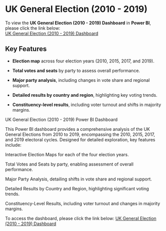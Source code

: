 # UK General Election (2010 - 2019)
To view the **UK General Election (2010 - 2019) Dashboard** in **Power BI**, please click the link below:  
[UK General Election (2010 - 2019) Dashboard](https://app.powerbi.com/view?r=eyJrIjoiMjI0ZGMyZjgtNjU4NC00ZjI5LWE2ZjUtMmNlNDllNGI4OTA5IiwidCI6IjA0NjZlNDc4LWQ5MjMtNDliOS1hZGYzLWRiYzI0MTVkOGEwZiJ9)

## Key Features

- **Election map** across four election years (2010, 2015, 2017, and 2019).
  
- **Total votes and seats** by party to assess overall performance.
  
- **Major party analysis**, including changes in vote share and regional support.
  
- **Detailed results by country and region**, highlighting key voting trends.
  
- **Constituency-level results**, including voter turnout and shifts in majority margins.



UK General Election (2010 - 2019) Power BI Dashboard

This Power BI dashboard provides a comprehensive analysis of the UK General Elections from 2010 to 2019, encompassing the 2010, 2015, 2017, and 2019 electoral cycles. Designed for detailed exploration, key features include:

Interactive Election Maps for each of the four election years.

Total Votes and Seats by party, enabling assessment of overall performance.

Major Party Analysis, detailing shifts in vote share and regional support.

Detailed Results by Country and Region, highlighting significant voting trends.

Constituency-Level Results, including voter turnout and changes in majority margins.

To access the dashboard, please click the link below:
[UK General Election (2010 - 2019) Dashboard](https://app.powerbi.com/view?r=eyJrIjoiMjI0ZGMyZjgtNjU4NC00ZjI5LWE2ZjUtMmNlNDllNGI4OTA5IiwidCI6IjA0NjZlNDc4LWQ5MjMtNDliOS1hZGYzLWRiYzI0MTVkOGEwZiJ9)
